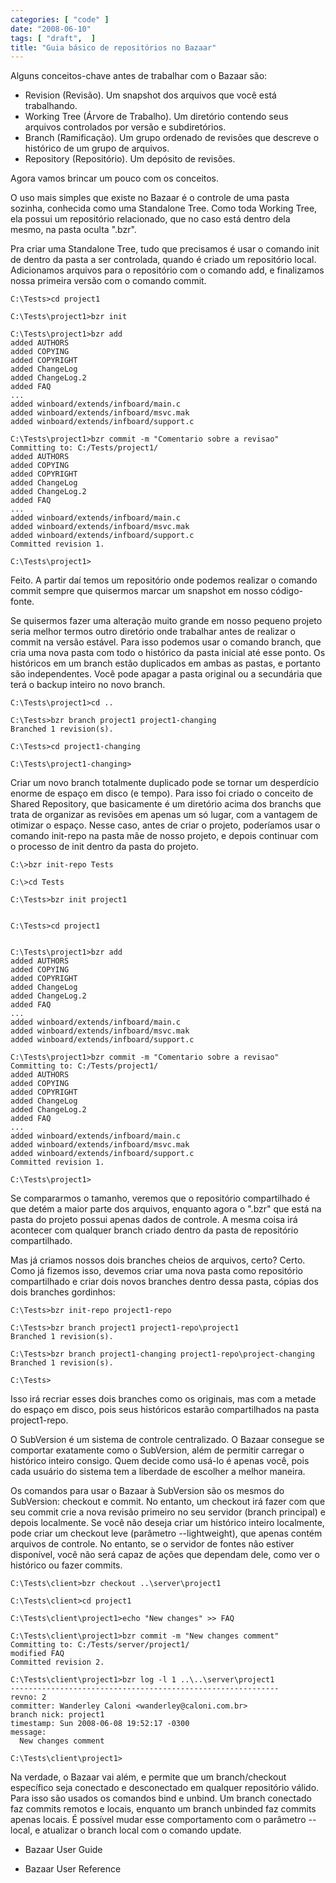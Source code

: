 ```yaml
---
categories: [ "code" ]
date: "2008-06-10"
tags: [ "draft",  ]
title: "Guia básico de repositórios no Bazaar"
---
```

Alguns conceitos-chave antes de trabalhar com o Bazaar são:

  * Revision (Revisão). Um snapshot dos arquivos que você está trabalhando.
  * Working Tree (Árvore de Trabalho). Um diretório contendo seus arquivos controlados por versão e subdiretórios.
  * Branch (Ramificação). Um grupo ordenado de revisões que descreve o histórico de um grupo de arquivos.
  * Repository (Repositório). Um depósito de revisões.

Agora vamos brincar um pouco com os conceitos.

O uso mais simples que existe no Bazaar é o controle de uma pasta sozinha, conhecida como uma Standalone Tree. Como toda Working Tree, ela possui um repositório relacionado, que no caso está dentro dela mesmo, na pasta oculta ".bzr".

Pra criar uma Standalone Tree, tudo que precisamos é usar o comando init de dentro da pasta a ser controlada, quando é criado um repositório local. Adicionamos arquivos para o repositório com o comando add, e finalizamos nossa primeira versão com o comando commit.
    
    C:\Tests>cd project1
    
    C:\Tests\project1>bzr init
    
    C:\Tests\project1>bzr add
    added AUTHORS
    added COPYING
    added COPYRIGHT
    added ChangeLog
    added ChangeLog.2
    added FAQ
    ...
    added winboard/extends/infboard/main.c
    added winboard/extends/infboard/msvc.mak
    added winboard/extends/infboard/support.c
    
    C:\Tests\project1>bzr commit -m "Comentario sobre a revisao"
    Committing to: C:/Tests/project1/
    added AUTHORS
    added COPYING
    added COPYRIGHT
    added ChangeLog
    added ChangeLog.2
    added FAQ
    ...
    added winboard/extends/infboard/main.c
    added winboard/extends/infboard/msvc.mak
    added winboard/extends/infboard/support.c
    Committed revision 1.
    
    C:\Tests\project1>

Feito. A partir daí temos um repositório onde podemos realizar o comando commit sempre que quisermos marcar um snapshot em nosso código-fonte.


Se quisermos fazer uma alteração muito grande em nosso pequeno projeto seria melhor termos outro diretório onde trabalhar antes de realizar o commit na versão estável. Para isso podemos usar o comando branch, que cria uma nova pasta com todo o histórico da pasta inicial até esse ponto. Os históricos em um branch estão duplicados em ambas as pastas, e portanto são independentes. Você pode apagar a pasta original ou a secundária que terá o backup inteiro no novo branch.

    
    C:\Tests\project1>cd ..
    
    C:\Tests>bzr branch project1 project1-changing
    Branched 1 revision(s).
    
    C:\Tests>cd project1-changing
    
    C:\Tests\project1-changing>


Criar um novo branch totalmente duplicado pode se tornar um desperdício enorme de espaço em disco (e tempo). Para isso foi criado o conceito de Shared Repository, que basicamente é um diretório acima dos branchs que trata de organizar as revisões em apenas um só lugar, com a vantagem de otimizar o espaço. Nesse caso, antes de criar o projeto, poderíamos usar o comando init-repo na pasta mãe de nosso projeto, e depois continuar com o processo de init dentro da pasta do projeto.

    
    C:\>bzr init-repo Tests
    
    C:\>cd Tests
    
    C:\Tests>bzr init project1

    
    C:\Tests>cd project1

    
    C:\Tests\project1>bzr add
    added AUTHORS
    added COPYING
    added COPYRIGHT
    added ChangeLog
    added ChangeLog.2
    added FAQ
    ...
    added winboard/extends/infboard/main.c
    added winboard/extends/infboard/msvc.mak
    added winboard/extends/infboard/support.c
    
    C:\Tests\project1>bzr commit -m "Comentario sobre a revisao"
    Committing to: C:/Tests/project1/
    added AUTHORS
    added COPYING
    added COPYRIGHT
    added ChangeLog
    added ChangeLog.2
    added FAQ
    ...
    added winboard/extends/infboard/main.c
    added winboard/extends/infboard/msvc.mak
    added winboard/extends/infboard/support.c
    Committed revision 1.
    
    C:\Tests\project1>

Se compararmos o tamanho, veremos que o repositório compartilhado é que detém a maior parte dos arquivos, enquanto agora o ".bzr" que está na pasta do projeto possui apenas dados de controle. A mesma coisa irá acontecer com qualquer branch criado dentro da pasta de repositório compartilhado.


Mas já criamos nossos dois branches cheios de arquivos, certo? Certo. Como já fizemos isso, devemos criar uma nova pasta como repositório compartilhado e criar dois novos branches dentro dessa pasta, cópias dos dois branches gordinhos:

    
    C:\Tests>bzr init-repo project1-repo
    
    C:\Tests>bzr branch project1 project1-repo\project1
    Branched 1 revision(s).
    
    C:\Tests>bzr branch project1-changing project1-repo\project-changing
    Branched 1 revision(s).
    
    C:\Tests>

Isso irá recriar esses dois branches como os originais, mas com a metade do espaço em disco, pois seus históricos estarão compartilhados na pasta project1-repo.


O SubVersion é um sistema de controle centralizado. O Bazaar consegue se comportar exatamente como o SubVersion, além de permitir carregar o histórico inteiro consigo. Quem decide como usá-lo é apenas você, pois cada usuário do sistema tem a liberdade de escolher a melhor maneira.

Os comandos para usar o Bazaar à SubVersion são os mesmos do SubVersion: checkout e commit. No entanto, um checkout irá fazer com que seu commit crie a nova revisão primeiro no seu servidor (branch principal) e depois localmente. Se você não deseja criar um histórico inteiro localmente, pode criar um checkout leve (parâmetro --lightweight), que apenas contém arquivos de controle. No entanto, se o servidor de fontes não estiver disponível, você não será capaz de ações que dependam dele, como ver o histórico ou fazer commits.

    
    C:\Tests\client>bzr checkout ..\server\project1
    
    C:\Tests\client>cd project1
    
    C:\Tests\client\project1>echo "New changes" >> FAQ
    
    C:\Tests\client\project1>bzr commit -m "New changes comment"
    Committing to: C:/Tests/server/project1/
    modified FAQ
    Committed revision 2.
    
    C:\Tests\client\project1>bzr log -l 1 ..\..\server\project1
    ------------------------------------------------------------
    revno: 2
    committer: Wanderley Caloni <wanderley@caloni.com.br>
    branch nick: project1
    timestamp: Sun 2008-06-08 19:52:17 -0300
    message:
      New changes comment
    
    C:\Tests\client\project1>

Na verdade, o Bazaar vai além, e permite que um branch/checkout específico seja conectado e desconectado em qualquer repositório válido. Para isso são usados os comandos bind e unbind. Um branch conectado faz commits remotos e locais, enquanto um branch unbinded faz commits apenas locais. É possível mudar esse comportamento com o parâmetro --local, e atualizar o branch local com o comando update.


	
  * Bazaar User Guide


	
  * Bazaar User Reference

